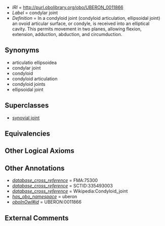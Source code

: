  * *IRI* = http://purl.obolibrary.org/obo/UBERON_0011866
 * *Label* = condylar joint
 * *Definition* = In a condyloid joint (condyloid articulation, ellipsoidal joint) an ovoid articular surface, or condyle, is received into an elliptical cavity. This permits movement in two planes, allowing flexion, extension, adduction, abduction, and circumduction.

## Synonyms

 * articulatio ellipsoidea
 * condylar joint
 * condyloid
 * condyloid articulation
 * condyloid joints
 * ellipsoidal joint

## Superclasses

 * [synovial joint](../../UBERON/17/UBERON_0002217.md)

## Equivalencies


## Other Logical Axioms


## Other Annotations

 * *[database_cross_reference](../../ef/oboInOwl#hasDbXref.md)* = FMA:75300
 * *[database_cross_reference](../../ef/oboInOwl#hasDbXref.md)* = SCTID:335493003
 * *[database_cross_reference](../../ef/oboInOwl#hasDbXref.md)* = Wikipedia:Condyloid_joint
 * *[has_obo_namespace](../../ce/oboInOwl#hasOBONamespace.md)* = uberon
 * *[oboInOwl#id](../../id/oboInOwl#id.md)* = UBERON:0011866

## External Comments

